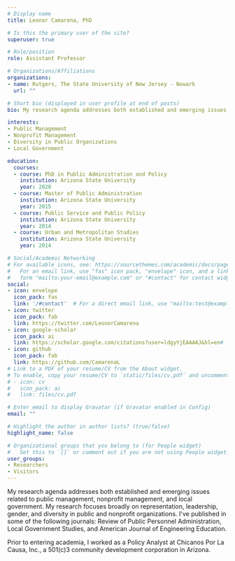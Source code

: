 ```yaml
---
# Display name
title: Leonor Camarena, PhD

# Is this the primary user of the site?
superuser: true

# Role/position
role: Assistant Professor

# Organizations/Affiliations
organizations:
- name: Rutgers, The State University of New Jersey - Newark
  url: ""

# Short bio (displayed in user profile at end of posts)
bio: My research agenda addresses both established and emerging issues related to public management, nonprofit management, and local government.

interests:
- Public Management
- Nonprofit Management
- Diversity in Public Organizations
- Local Government

education:
  courses:
  - course: PhD in Public Administration and Policy
    institution: Arizona State University
    year: 2020
  - course: Master of Public Administration
    institution: Arizona State University
    year: 2015
  - course: Public Service and Public Policy
    institution: Arizona State University
    year: 2014
  - course: Urban and Metropolitan Studies
    institution: Arizona State University
    year: 2014

# Social/Academic Networking
# For available icons, see: https://sourcethemes.com/academic/docs/page-builder/#icons
#   For an email link, use "fas" icon pack, "envelope" icon, and a link in the
#   form "mailto:your-email@example.com" or "#contact" for contact widget.
social:
- icon: envelope
  icon_pack: fas
  link: '/#contact'  # For a direct email link, use "mailto:test@example.org".
- icon: twitter
  icon_pack: fab
  link: https://twitter.com/LeonorCamarena
- icon: google-scholar
  icon_pack: ai
  link: https://scholar.google.com/citations?user=ldgyYjEAAAAJ&hl=en#
- icon: github
  icon_pack: fab
  link: https://github.com/CamarenaL
# Link to a PDF of your resume/CV from the About widget.
# To enable, copy your resume/CV to `static/files/cv.pdf` and uncomment the lines below.
# - icon: cv
#   icon_pack: ai
#   link: files/cv.pdf

# Enter email to display Gravatar (if Gravatar enabled in Config)
email: ""

# Highlight the author in author lists? (true/false)
highlight_name: false

# Organizational groups that you belong to (for People widget)
#   Set this to `[]` or comment out if you are not using People widget.
user_groups:
- Researchers
- Visitors
---
```


My research agenda addresses both established and emerging issues related to public management, nonprofit management, and local government. My research focuses broadly on representation, leadership, gender, and diversity in public and nonprofit organizations. I've published in some of the following journals: Review of Public Personnel Administration, Local Government Studies, and American Journal of Engineering Education.

Prior to entering academia, I worked as a Policy Analyst at Chicanos Por La Causa, Inc., a 501(c)3 community development corporation in Arizona.
